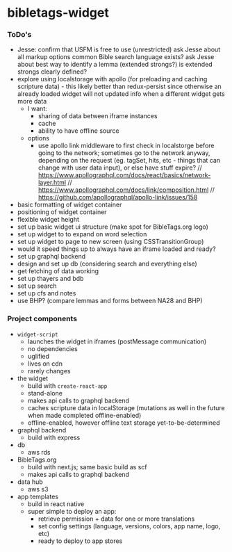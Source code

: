 # bibletags-widget

### ToDo's

* Jesse:
  confirm that USFM is free to use (unrestricted)
    ask Jesse about all markup options
    common Bible search language exists?
  ask Jesse about best way to identify a lemma (extended strongs?)
    is extended strongs clearly defined?
* explore using localstorage with apollo (for preloading and caching scripture data) - this likely better than redux-persist since otherwise an already loaded widget will not updated info when a different widget gets more data
  - I want:
    * sharing of data between iframe instances
    * cache
    * ability to have offline source
  - options
    * use apollo link middleware to first check in localstorge before going to the network; sometimes go to the network anyway, depending on the request (eg. tagSet, hits, etc - things that can change with user data input), or else have stuff expire?
      // https://www.apollographql.com/docs/react/basics/network-layer.html
      // https://www.apollographql.com/docs/link/composition.html
      // https://github.com/apollographql/apollo-link/issues/158
* basic formatting of widget container
* positioning of widget container
* flexible widget height
* set up basic widget ui structure (make spot for BibleTags.org logo)
* set up widget to to expand on word selection
* set up widget to page to new screen (using CSSTransitionGroup)
* would it speed things up to always have an iframe loaded and ready?
* set up graphql backend
* design and set up db (considering search and everything else)
* get fetching of data working
* set up thayers and bdb
* set up search
* set up cfs and notes
* use BHP? (compare lemmas and forms between NA28 and BHP)

### Project components

* `widget-script`
  - launches the widget in iframes (postMessage communication)
  - no dependencies
  - uglified
  - lives on cdn
  - rarely changes
* the widget
  - build with `create-react-app`
  - stand-alone
  - makes api calls to graphql backend
  - caches scripture data in localStorage (mutations as well in the future when made completed offline-enabled)
  - offline-enabled, however offline text storage yet-to-be-determined
* graphql backend
  - build with express
* db
  - aws rds
* BibleTags.org
  - build with next.js; same basic build as scf
  - makes api calls to graphql backend
* data hub
  - aws s3
* app templates
  - build in react native
  - super simple to deploy an app:
    - retrieve permission + data for one or more translations
    - set config settings (language, versions, colors, app name, logo, etc)
    - ready to deploy to app stores